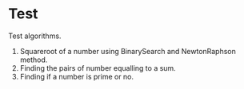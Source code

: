 Test
====

Test algorithms.

1. Squareroot of a number using BinarySearch and NewtonRaphson method.
2. Finding the pairs of number equalling to a sum.
3. Finding if a number is prime or no.